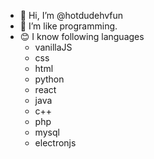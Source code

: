 - 👋 Hi, I’m @hotdudehvfun
- 👀 I’m like programming. 
- 😊 I know following languages
    - vanillaJS
    - css
    - html
    - python
    - react
    - java
    - c++
    - php
    - mysql
    - electronjs
